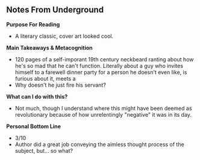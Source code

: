 ## Notes From Underground

**Purpose For Reading**
- A literary classic, cover art looked cool.
 
**Main Takeaways & Metacognition**
- 120 pages of a self-imporant 19th century neckbeard ranting about how he's so mad that he can't function. Literally about a guy who invites himself to a farewell dinner party for a person he doesn't even like, is furious about it, meets a
- Why doesn't he just fire his servant?

**What can I do with this?**
- Not much, though I understand where this might have been deemed as revolutionary because of how unrelentingly "negative" it was in its day.

**Personal Bottom Line**
- 3/10
- Author did a great job conveying the aimless thought process of the subject, but... so what?
<!--stackedit_data:
eyJoaXN0b3J5IjpbMTY1NTY2NTE3Nl19
-->